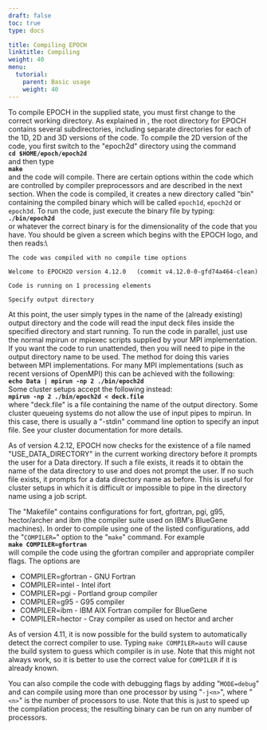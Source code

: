 ```yaml
---
draft: false
toc: true
type: docs

title: Compiling EPOCH
linktitle: Compiling
weight: 40
menu:
  tutorial:
    parent: Basic usage
    weight: 40
---
```


To compile EPOCH in the supplied state, you must first change to the
correct working directory. As explained in , the root directory for
EPOCH contains several subdirectories, including separate directories
for each of the 1D, 2D and 3D versions of the code. To compile the 2D
version of the code, you first switch to the "epoch2d" directory using
the command\
**`cd $HOME/epoch/epoch2d`**\
and then type\
**`make`**\
and the code will compile. There are certain options within the code
which are controlled by compiler preprocessors and are described in the
next section. When the code is compiled, it creates a new directory
called "bin" containing the compiled binary which will be called
`epoch1d`, `epoch2d` or `epoch3d`. To run the code, just execute the
binary file by typing:\
**`./bin/epoch2d`**\
or whatever the correct binary is for the dimensionality of the code
that you have. You should be given a screen which begins with the EPOCH
logo, and then reads:\

    The code was compiled with no compile time options

    Welcome to EPOCH2D version 4.12.0   (commit v4.12.0-0-gfd74a464-clean)

    Code is running on 1 processing elements

    Specify output directory

At this point, the user simply types in the name of the (already
existing) output directory and the code will read the input deck files
inside the specified directory and start running. To run the code in
parallel, just use the normal mpirun or mpiexec scripts supplied by your
MPI implementation. If you want the code to run unattended, then you
will need to pipe in the output directory name to be used. The method
for doing this varies between MPI implementations. For many MPI
implementations (such as recent versions of OpenMPI) this can be
achieved with the following:\
**`echo Data | mpirun -np 2 ./bin/epoch2d`**\
Some cluster setups accept the following instead:\
**`mpirun -np 2 ./bin/epoch2d < deck.file`**\
where "deck.file" is a file containing the name of the output directory.
Some cluster queueing systems do not allow the use of input pipes to
mpirun. In this case, there is usually a "-stdin" command line option to
specify an input file. See your cluster documentation for more details.

As of version 4.2.12, EPOCH now checks for the existence of a file named
"USE_DATA_DIRECTORY" in the current working directory before it
prompts the user for a Data directory. If such a file exists, it reads
it to obtain the name of the data directory to use and does not prompt
the user. If no such file exists, it prompts for a data directory name
as before. This is useful for cluster setups in which it is difficult or
impossible to pipe in the directory name using a job script.

The "Makefile" contains configurations for fort, gfortran, pgi, g95,
hector/archer and ibm (the compiler suite used on IBM's BlueGene
machines). In order to compile using one of the listed configurations,
add the "`COMPILER=`" option to the "`make`" command. For example\
**`make COMPILER=gfortran`**\
will compile the code using the gfortran compiler and appropriate
compiler flags. The options are

-   COMPILER=gfortran - GNU Fortran
-   COMPILER=intel - Intel ifort
-   COMPILER=pgi - Portland group compiler
-   COMPILER=g95 - G95 compiler
-   COMPILER=ibm - IBM AIX Fortran compiler for BlueGene
-   COMPILER=hector - Cray compiler as used on hector and archer

As of version 4.11, it is now possible for the build system to
automatically detect the correct compiler to use. Typing
`make COMPILER=auto` will cause the build system to guess which compiler
is in use. Note that this might not always work, so it is better to use
the correct value for `COMPILER` if it is already known.

You can also compile the code with debugging flags by adding
"`MODE=debug`" and can compile using more than one processor by using
"`-j<n>`", where "`<n>`" is the number of processors to use. Note that
this is just to speed up the compilation process; the resulting binary
can be run on any number of processors.



<!-- ########################  Cross references  ######################## -->


[Acknowledging_EPOCH]: /tutorial/acknowledging_epoch
[Basic_examples]: /tutorial/basic_examples
[Basic_examples__focussing_a_gaussian_beam]: /tutorial/basic_examples/#focussing_a_gaussian_beam
[Binary_files]: /tutorial/binary_files
[Calculable_particle_properties]: /tutorial/calculable_particle_properties
[Compiler_Flags]: /tutorial/compiler_flags
[Compiling]: /tutorial/compiling
[FAQ]: /tutorial/faq
[FAQ__how_do_i_obtain_the_code]: /tutorial/faq/#how_do_i_obtain_the_code
[Input_deck]: /tutorial/input_deck
[Input_deck_adf]: /tutorial/input_deck_adf
[Input_deck_boundaries]: /tutorial/input_deck_boundaries
[Input_deck_boundaries__cpml_boundary_conditions]: /tutorial/input_deck_boundaries/#cpml_boundary_conditions
[Input_deck_boundaries__thermal_boundary_conditions]: /tutorial/input_deck_boundaries/#thermal_boundary_conditions
[Input_deck_collisions]: /tutorial/input_deck_collisions
[Input_deck_constant]: /tutorial/input_deck_constant
[Input_deck_control]: /tutorial/input_deck_control
[Input_deck_control__basics]: /tutorial/input_deck_control/#basics
[Input_deck_control__maxwell_solvers]: /tutorial/input_deck_control/#maxwell_solvers
[Input_deck_control__requesting_output_dumps_at_run_time]: /tutorial/input_deck_control/#requesting_output_dumps_at_run_time
[Input_deck_control__stencil_block]: /tutorial/input_deck_control/#stencil_block
[Input_deck_control__strided_current_filtering]: /tutorial/input_deck_control/#strided_current_filtering
[Input_deck_dist_fn]: /tutorial/input_deck_dist_fn
[Input_deck_fields]: /tutorial/input_deck_fields
[Input_deck_injector]: /tutorial/input_deck_injector
[Input_deck_injector__keys]: /tutorial/input_deck_injector/#keys
[Input_deck_laser]: /tutorial/input_deck_laser
[Input_deck_operator]: /tutorial/input_deck_operator
[Input_deck_output__directives]: /tutorial/input_deck_output/#directives
[Input_deck_output_block]: /tutorial/input_deck_output_block
[Input_deck_output_block__derived_variables]: /tutorial/input_deck_output_block/#derived_variables
[Input_deck_output_block__directives]: /tutorial/input_deck_output_block/#directives
[Input_deck_output_block__dumpmask]: /tutorial/input_deck_output_block/#dumpmask
[Input_deck_output_block__multiple_output_blocks]: /tutorial/input_deck_output_block/#multiple_output_blocks
[Input_deck_output_block__particle_variables]: /tutorial/input_deck_output_block/#particle_variables
[Input_deck_output_block__single-precision_output]: /tutorial/input_deck_output_block/#single-precision_output
[Input_deck_output_global]: /tutorial/input_deck_output_global
[Input_deck_particle_file]: /tutorial/input_deck_particle_file
[Input_deck_probe]: /tutorial/input_deck_probe
[Input_deck_qed]: /tutorial/input_deck_qed
[Input_deck_species]: /tutorial/input_deck_species
[Input_deck_species__arbitrary_distribution_functions]: /tutorial/input_deck_species/#arbitrary_distribution_functions
[Input_deck_species__ionisation]: /tutorial/input_deck_species/#ionisation
[Input_deck_species__maxwell_juttner_distributions]: /tutorial/input_deck_species/#maxwell_juttner_distributions
[Input_deck_species__particle_migration_between_species]: /tutorial/input_deck_species/#particle_migration_between_species
[Input_deck_species__species_boundary_conditions]: /tutorial/input_deck_species/#species_boundary_conditions
[Input_deck_subset]: /tutorial/input_deck_subset
[Input_deck_window]: /tutorial/input_deck_window
[Landing]: /tutorial/landing
[Landing_Page]: /tutorial/landing_page
[Libraries]: /tutorial/libraries
[Links]: /tutorial/links
[Maths_parser__functions]: /tutorial/maths_parser/#functions
[Non-thermal_initial_conditions]: /tutorial/non-thermal_initial_conditions
[Previous_versions]: /tutorial/previous_versions
[Python]: /tutorial/python
[Running]: /tutorial/running
[SDF_Landing_Page]: /tutorial/sdf_landing_page
[Structure]: /tutorial/structure
[Using_EPOCH_in_practice]: /tutorial/using_epoch_in_practice
[Using_EPOCH_in_practice__manually_overriding_particle_parameters_set_by_the_autoloader]: /tutorial/using_epoch_in_practice/#manually_overriding_particle_parameters_set_by_the_autoloader
[Using_EPOCH_in_practice__parameterising_input_decks]: /tutorial/using_epoch_in_practice/#parameterising_input_decks
[Using_delta_f]: /tutorial/using_delta_f
[Visualising_SDF_files_with_IDL_or_GDL]: /tutorial/visualising_sdf_files_with_idl_or_gdl
[Visualising_SDF_files_with_LLNL_VisIt]: /tutorial/visualising_sdf_files_with_llnl_visit
[Workshop_examples]: /tutorial/workshop_examples
[Workshop_examples__a_2d_laser]: /tutorial/workshop_examples/#a_2d_laser
[Workshop_examples__a_basic_em-field_simulation]: /tutorial/workshop_examples/#a_basic_em-field_simulation
[Workshop_examples__getting_the_example_decks_for_this_workshop]: /tutorial/workshop_examples/#getting_the_example_decks_for_this_workshop
[Workshop_examples__specifying_particle_species]: /tutorial/workshop_examples/#specifying_particle_species
[Workshop_examples_continued]: /tutorial/workshop_examples_continued

